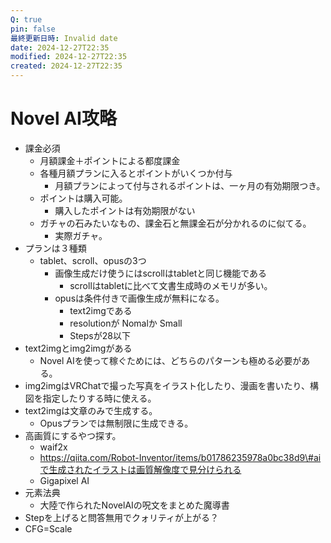 ```yaml
---
Q: true
pin: false
最終更新日時: Invalid date
date: 2024-12-27T22:35
modified: 2024-12-27T22:35
created: 2024-12-27T22:35
---
```

# Novel AI攻略

- 課金必須
    - 月額課金＋ポイントによる都度課金
    - 各種月額プランに入るとポイントがいくつか付与
        - 月額プランによって付与されるポイントは、一ヶ月の有効期限つき。
    - ポイントは購入可能。
        - 購入したポイントは有効期限がない
    - ガチャの石みたいなもの、課金石と無課金石が分かれるのに似てる。
        - 実際ガチャ。
- プランは３種類
    - tablet、scroll、opusの3つ
        - 画像生成だけ使うにはscrollはtabletと同じ機能である
            - scrollはtabletに比べて文書生成時のメモリが多い。
        - opusは条件付きで画像生成が無料になる。
            - text2imgである
            - resolutionが Nomalか Small
            - Stepsが28以下
- text2imgとimg2imgがある
    - Novel AIを使って稼ぐためには、どちらのパターンも極める必要がある。
- img2imgはVRChatで撮った写真をイラスト化したり、漫画を書いたり、構図を指定したりする時に使える。
- text2imgは文章のみで生成する。
    - Opusプランでは無制限に生成できる。
- 高画質にするやつ探す。
    - waif2x
    - https://qiita.com/Robot-Inventor/items/b01786235978a0bc38d9\#aiで生成されたイラストは画質解像度で見分けられる
    - Gigapixel AI
- 元素法典
    - 大陸で作られたNovelAIの呪文をまとめた魔導書
- Stepを上げると問答無用でクォリティが上がる？
- CFG=Scale